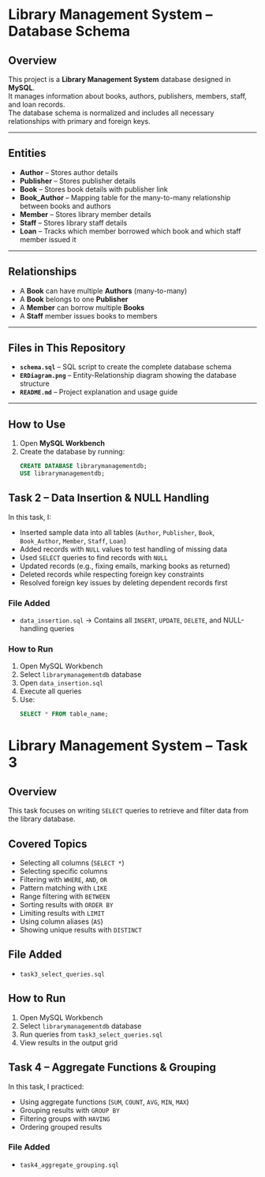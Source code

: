 # Library Management System – Database Schema

## Overview
This project is a **Library Management System** database designed in **MySQL**.  
It manages information about books, authors, publishers, members, staff, and loan records.  
The database schema is normalized and includes all necessary relationships with primary and foreign keys.

---

## Entities
- **Author** – Stores author details
- **Publisher** – Stores publisher details
- **Book** – Stores book details with publisher link
- **Book_Author** – Mapping table for the many-to-many relationship between books and authors
- **Member** – Stores library member details
- **Staff** – Stores library staff details
- **Loan** – Tracks which member borrowed which book and which staff member issued it

---

## Relationships
- A **Book** can have multiple **Authors** (many-to-many)
- A **Book** belongs to one **Publisher**
- A **Member** can borrow multiple **Books**
- A **Staff** member issues books to members

---

## Files in This Repository
- **`schema.sql`** – SQL script to create the complete database schema  
- **`ERDiagram.png`** – Entity-Relationship diagram showing the database structure  
- **`README.md`** – Project explanation and usage guide

---

## How to Use
1. Open **MySQL Workbench**
2. Create the database by running:
   ```sql
   CREATE DATABASE librarymanagementdb;
   USE librarymanagementdb;
   
## Task 2 – Data Insertion & NULL Handling

In this task, I:
- Inserted sample data into all tables (`Author`, `Publisher`, `Book`, `Book_Author`, `Member`, `Staff`, `Loan`)
- Added records with `NULL` values to test handling of missing data
- Used `SELECT` queries to find records with `NULL`
- Updated records (e.g., fixing emails, marking books as returned)
- Deleted records while respecting foreign key constraints
- Resolved foreign key issues by deleting dependent records first

### File Added
- `data_insertion.sql` → Contains all `INSERT`, `UPDATE`, `DELETE`, and NULL-handling queries

### How to Run
1. Open MySQL Workbench
2. Select `librarymanagementdb` database
3. Open `data_insertion.sql`
4. Execute all queries
5. Use:
   ```sql
   SELECT * FROM table_name;
   
# Library Management System – Task 3

## Overview
This task focuses on writing `SELECT` queries to retrieve and filter data from the library database.

## Covered Topics
- Selecting all columns (`SELECT *`)
- Selecting specific columns
- Filtering with `WHERE`, `AND`, `OR`
- Pattern matching with `LIKE`
- Range filtering with `BETWEEN`
- Sorting results with `ORDER BY`
- Limiting results with `LIMIT`
- Using column aliases (`AS`)
- Showing unique results with `DISTINCT`

## File Added
- `task3_select_queries.sql`

## How to Run
1. Open MySQL Workbench
2. Select `librarymanagementdb` database
3. Run queries from `task3_select_queries.sql`
4. View results in the output grid

## Task 4 – Aggregate Functions & Grouping

In this task, I practiced:
- Using aggregate functions (`SUM`, `COUNT`, `AVG`, `MIN`, `MAX`)
- Grouping results with `GROUP BY`
- Filtering groups with `HAVING`
- Ordering grouped results

### File Added
- `task4_aggregate_grouping.sql`
